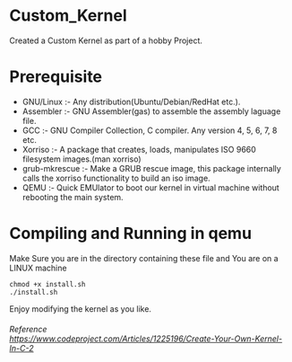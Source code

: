 # Custom_Kernel
Created a Custom Kernel as part of a hobby Project.

# Prerequisite

- GNU/Linux :-  Any distribution(Ubuntu/Debian/RedHat etc.).
- Assembler :-  GNU Assembler(gas) to assemble the assembly laguage file.
- GCC :-  GNU Compiler Collection, C compiler. Any version 4, 5, 6, 7, 8 etc.
- Xorriso :-  A package that creates, loads, manipulates ISO 9660 filesystem images.(man xorriso)
- grub-mkrescue :-  Make a GRUB rescue image, this package internally calls the xorriso functionality to build an iso image.
- QEMU :-  Quick EMUlator to boot our kernel in virtual machine without rebooting the main system.

# Compiling and Running in qemu
Make Sure you are in the directory containing these file and You are on a LINUX machine

```
chmod +x install.sh
./install.sh
```

Enjoy modifying the kernel as you like.

<h6>Reference<br>
  <a href="https://www.codeproject.com/Articles/1225196/Create-Your-Own-Kernel-In-C-2">https://www.codeproject.com/Articles/1225196/Create-Your-Own-Kernel-In-C-2</a?
